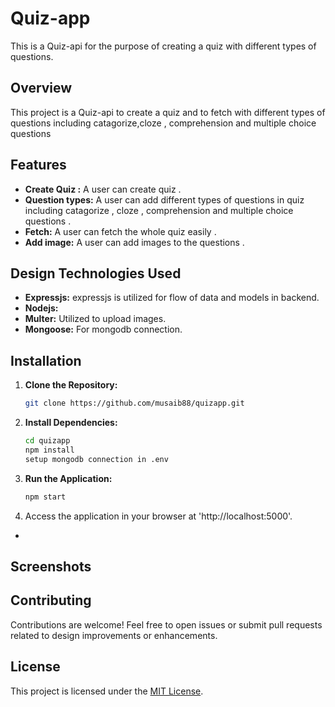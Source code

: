 # Quiz-app

This is a Quiz-api for the purpose of creating a quiz with different types of questions.

## Overview

 This project is a Quiz-api to create a quiz and to fetch with different types of questions including catagorize,cloze , comprehension and multiple choice questions
 

## Features

- **Create Quiz :** A user can create quiz .
- **Question types:** A user  can add different types of questions in quiz including catagorize , cloze , comprehension and multiple choice questions .
- **Fetch:** A user can fetch the whole quiz  easily .
- **Add image:** A user can add images to the questions .
  

## Design Technologies Used

- **Expressjs:** expressjs is utilized for flow of data and models in backend.
- **Nodejs:** 
- **Multer:** Utilized to upload images.
- **Mongoose:** For mongodb connection.

## Installation

  1. **Clone the Repository:**
     ```bash
     git clone https://github.com/musaib88/quizapp.git
  2. **Install Dependencies:**
      ```bash
      cd quizapp
      npm install
      setup mongodb connection in .env
  3. **Run the Application:**
      ```bash
      npm start
  4. Access the application in your browser at 'http://localhost:5000'.

- 

## Screenshots






## Contributing

Contributions are welcome! Feel free to open issues or submit pull requests related to design improvements or enhancements.

## License

This project is licensed under the [MIT License](LICENSE).
